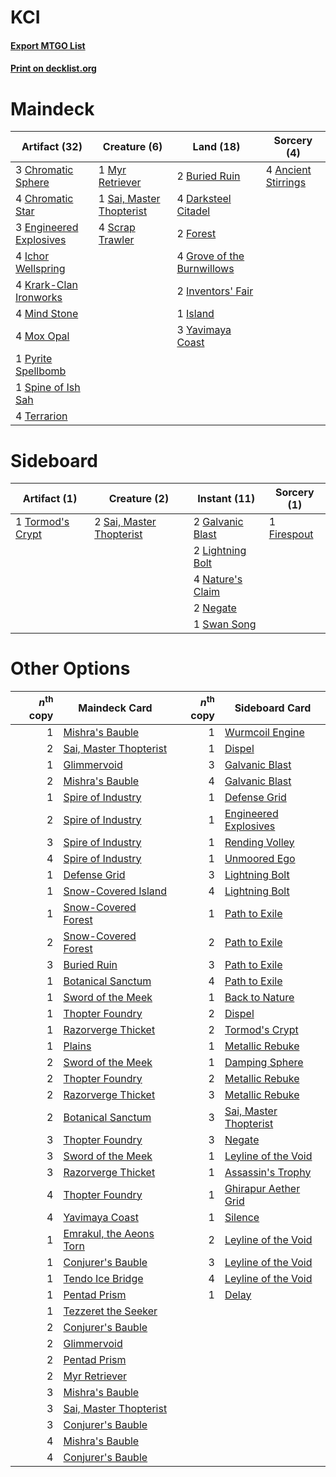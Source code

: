 # KCI

#### [Export MTGO List](../collection/KCI/KCI.txt)
#### [Print on decklist.org](http://decklist.org/?deckmain=4%09Ancient%20Stirrings%0A2%09Buried%20Ruin%0A3%09Chromatic%20Sphere%0A4%09Chromatic%20Star%0A4%09Darksteel%20Citadel%0A3%09Engineered%20Explosives%0A2%09Forest%0A4%09Grove%20of%20the%20Burnwillows%0A4%09Ichor%20Wellspring%0A2%09Inventors'%20Fair%0A1%09Island%0A4%09Krark-Clan%20Ironworks%0A4%09Mind%20Stone%0A4%09Mox%20Opal%0A1%09Myr%20Retriever%0A1%09Pyrite%20Spellbomb%0A1%09Sai,%20Master%20Thopterist%0A4%09Scrap%20Trawler%0A1%09Spine%20of%20Ish%20Sah%0A4%09Terrarion%0A3%09Yavimaya%20Coast&deckside=1%09Firespout%0A2%09Galvanic%20Blast%0A2%09Lightning%20Bolt%0A4%09Nature's%20Claim%0A2%09Negate%0A2%09Sai,%20Master%20Thopterist%0A1%09Swan%20Song%0A1%09Tormod's%20Crypt)
# Maindeck

|                                          Artifact (32)                                          |                                           Creature (6)                                            |                                              Land (18)                                              |                                         Sorcery (4)                                          |
|-------------------------------------------------------------------------------------------------|---------------------------------------------------------------------------------------------------|-----------------------------------------------------------------------------------------------------|----------------------------------------------------------------------------------------------|
|3 [Chromatic Sphere](http://gatherer.wizards.com/Pages/Card/Details.aspx?multiverseid=23230)     |1 [Myr Retriever](http://gatherer.wizards.com/Pages/Card/Details.aspx?multiverseid=389609)         |2 [Buried Ruin](http://gatherer.wizards.com/Pages/Card/Details.aspx?multiverseid=389453)             |4 [Ancient Stirrings](http://gatherer.wizards.com/Pages/Card/Details.aspx?multiverseid=442148)|
|4 [Chromatic Star](http://gatherer.wizards.com/Pages/Card/Details.aspx?multiverseid=135279)      |1 [Sai, Master Thopterist](http://gatherer.wizards.com/Pages/Card/Details.aspx?multiverseid=447205)|4 [Darksteel Citadel](http://gatherer.wizards.com/Pages/Card/Details.aspx?multiverseid=389479)       |                                                                                              |
|3 [Engineered Explosives](http://gatherer.wizards.com/Pages/Card/Details.aspx?multiverseid=50139)|4 [Scrap Trawler](http://gatherer.wizards.com/Pages/Card/Details.aspx?multiverseid=423842)         |2 [Forest](http://gatherer.wizards.com/Pages/Card/Details.aspx?multiverseid=439860)                  |                                                                                              |
|4 [Ichor Wellspring](http://gatherer.wizards.com/Pages/Card/Details.aspx?multiverseid=389551)    |                                                                                                   |4 [Grove of the Burnwillows](http://gatherer.wizards.com/Pages/Card/Details.aspx?multiverseid=130595)|                                                                                              |
|4 [Krark-Clan Ironworks](http://gatherer.wizards.com/Pages/Card/Details.aspx?multiverseid=51633) |                                                                                                   |2 [Inventors' Fair](http://gatherer.wizards.com/Pages/Card/Details.aspx?multiverseid=417820)         |                                                                                              |
|4 [Mind Stone](http://gatherer.wizards.com/Pages/Card/Details.aspx?multiverseid=135280)          |                                                                                                   |1 [Island](http://gatherer.wizards.com/Pages/Card/Details.aspx?multiverseid=439857)                  |                                                                                              |
|4 [Mox Opal](http://gatherer.wizards.com/Pages/Card/Details.aspx?multiverseid=397719)            |                                                                                                   |3 [Yavimaya Coast](http://gatherer.wizards.com/Pages/Card/Details.aspx?multiverseid=129810)          |                                                                                              |
|1 [Pyrite Spellbomb](http://gatherer.wizards.com/Pages/Card/Details.aspx?multiverseid=442796)    |                                                                                                   |                                                                                                     |                                                                                              |
|1 [Spine of Ish Sah](http://gatherer.wizards.com/Pages/Card/Details.aspx?multiverseid=376514)    |                                                                                                   |                                                                                                     |                                                                                              |
|4 [Terrarion](http://gatherer.wizards.com/Pages/Card/Details.aspx?multiverseid=414508)           |                                                                                                   |                                                                                                     |                                                                                              |


# Sideboard

|                                       Artifact (1)                                        |                                           Creature (2)                                            |                                       Instant (11)                                        |                                     Sorcery (1)                                      |
|-------------------------------------------------------------------------------------------|---------------------------------------------------------------------------------------------------|-------------------------------------------------------------------------------------------|--------------------------------------------------------------------------------------|
|1 [Tormod's Crypt](http://gatherer.wizards.com/Pages/Card/Details.aspx?multiverseid=389723)|2 [Sai, Master Thopterist](http://gatherer.wizards.com/Pages/Card/Details.aspx?multiverseid=447205)|2 [Galvanic Blast](http://gatherer.wizards.com/Pages/Card/Details.aspx?multiverseid=442781)|1 [Firespout](http://gatherer.wizards.com/Pages/Card/Details.aspx?multiverseid=247407)|
|                                                                                           |                                                                                                   |2 [Lightning Bolt](http://gatherer.wizards.com/Pages/Card/Details.aspx?multiverseid=806)   |                                                                                      |
|                                                                                           |                                                                                                   |4 [Nature's Claim](http://gatherer.wizards.com/Pages/Card/Details.aspx?multiverseid=382316)|                                                                                      |
|                                                                                           |                                                                                                   |2 [Negate](http://gatherer.wizards.com/Pages/Card/Details.aspx?multiverseid=423707)        |                                                                                      |
|                                                                                           |                                                                                                   |1 [Swan Song](http://gatherer.wizards.com/Pages/Card/Details.aspx?multiverseid=420715)     |                                                                                      |


# Other Options

|*n*<sup>th</sup> copy|                                          Maindeck Card                                           |*n*<sup>th</sup> copy|                                         Sideboard Card                                          |
|--------------------:|--------------------------------------------------------------------------------------------------|--------------------:|-------------------------------------------------------------------------------------------------|
|                    1|[Mishra's Bauble](http://gatherer.wizards.com/Pages/Card/Details.aspx?multiverseid=122122)        |                    1|[Wurmcoil Engine](http://gatherer.wizards.com/Pages/Card/Details.aspx?multiverseid=389756)       |
|                    2|[Sai, Master Thopterist](http://gatherer.wizards.com/Pages/Card/Details.aspx?multiverseid=447205) |                    1|[Dispel](http://gatherer.wizards.com/Pages/Card/Details.aspx?multiverseid=401858)                |
|                    1|[Glimmervoid](http://gatherer.wizards.com/Pages/Card/Details.aspx?multiverseid=370425)            |                    3|[Galvanic Blast](http://gatherer.wizards.com/Pages/Card/Details.aspx?multiverseid=442781)        |
|                    2|[Mishra's Bauble](http://gatherer.wizards.com/Pages/Card/Details.aspx?multiverseid=122122)        |                    4|[Galvanic Blast](http://gatherer.wizards.com/Pages/Card/Details.aspx?multiverseid=442781)        |
|                    1|[Spire of Industry](http://gatherer.wizards.com/Pages/Card/Details.aspx?multiverseid=423851)      |                    1|[Defense Grid](http://gatherer.wizards.com/Pages/Card/Details.aspx?multiverseid=45481)           |
|                    2|[Spire of Industry](http://gatherer.wizards.com/Pages/Card/Details.aspx?multiverseid=423851)      |                    1|[Engineered Explosives](http://gatherer.wizards.com/Pages/Card/Details.aspx?multiverseid=50139)  |
|                    3|[Spire of Industry](http://gatherer.wizards.com/Pages/Card/Details.aspx?multiverseid=423851)      |                    1|[Rending Volley](http://gatherer.wizards.com/Pages/Card/Details.aspx?multiverseid=394663)        |
|                    4|[Spire of Industry](http://gatherer.wizards.com/Pages/Card/Details.aspx?multiverseid=423851)      |                    1|[Unmoored Ego](http://gatherer.wizards.com/Pages/Card/Details.aspx?multiverseid=452962)          |
|                    1|[Defense Grid](http://gatherer.wizards.com/Pages/Card/Details.aspx?multiverseid=45481)            |                    3|[Lightning Bolt](http://gatherer.wizards.com/Pages/Card/Details.aspx?multiverseid=806)           |
|                    1|[Snow-Covered Island](http://gatherer.wizards.com/Pages/Card/Details.aspx?multiverseid=121130)    |                    4|[Lightning Bolt](http://gatherer.wizards.com/Pages/Card/Details.aspx?multiverseid=806)           |
|                    1|[Snow-Covered Forest](http://gatherer.wizards.com/Pages/Card/Details.aspx?multiverseid=121192)    |                    1|[Path to Exile](http://gatherer.wizards.com/Pages/Card/Details.aspx?multiverseid=220511)         |
|                    2|[Snow-Covered Forest](http://gatherer.wizards.com/Pages/Card/Details.aspx?multiverseid=121192)    |                    2|[Path to Exile](http://gatherer.wizards.com/Pages/Card/Details.aspx?multiverseid=220511)         |
|                    3|[Buried Ruin](http://gatherer.wizards.com/Pages/Card/Details.aspx?multiverseid=389453)            |                    3|[Path to Exile](http://gatherer.wizards.com/Pages/Card/Details.aspx?multiverseid=220511)         |
|                    1|[Botanical Sanctum](http://gatherer.wizards.com/Pages/Card/Details.aspx?multiverseid=417817)      |                    4|[Path to Exile](http://gatherer.wizards.com/Pages/Card/Details.aspx?multiverseid=220511)         |
|                    1|[Sword of the Meek](http://gatherer.wizards.com/Pages/Card/Details.aspx?multiverseid=126215)      |                    1|[Back to Nature](http://gatherer.wizards.com/Pages/Card/Details.aspx?multiverseid=208284)        |
|                    1|[Thopter Foundry](http://gatherer.wizards.com/Pages/Card/Details.aspx?multiverseid=183017)        |                    2|[Dispel](http://gatherer.wizards.com/Pages/Card/Details.aspx?multiverseid=401858)                |
|                    1|[Razorverge Thicket](http://gatherer.wizards.com/Pages/Card/Details.aspx?multiverseid=209407)     |                    2|[Tormod's Crypt](http://gatherer.wizards.com/Pages/Card/Details.aspx?multiverseid=389723)        |
|                    1|[Plains](http://gatherer.wizards.com/Pages/Card/Details.aspx?multiverseid=439856)                 |                    1|[Metallic Rebuke](http://gatherer.wizards.com/Pages/Card/Details.aspx?multiverseid=423706)       |
|                    2|[Sword of the Meek](http://gatherer.wizards.com/Pages/Card/Details.aspx?multiverseid=126215)      |                    1|[Damping Sphere](http://gatherer.wizards.com/Pages/Card/Details.aspx?multiverseid=443101)        |
|                    2|[Thopter Foundry](http://gatherer.wizards.com/Pages/Card/Details.aspx?multiverseid=183017)        |                    2|[Metallic Rebuke](http://gatherer.wizards.com/Pages/Card/Details.aspx?multiverseid=423706)       |
|                    2|[Razorverge Thicket](http://gatherer.wizards.com/Pages/Card/Details.aspx?multiverseid=209407)     |                    3|[Metallic Rebuke](http://gatherer.wizards.com/Pages/Card/Details.aspx?multiverseid=423706)       |
|                    2|[Botanical Sanctum](http://gatherer.wizards.com/Pages/Card/Details.aspx?multiverseid=417817)      |                    3|[Sai, Master Thopterist](http://gatherer.wizards.com/Pages/Card/Details.aspx?multiverseid=447205)|
|                    3|[Thopter Foundry](http://gatherer.wizards.com/Pages/Card/Details.aspx?multiverseid=183017)        |                    3|[Negate](http://gatherer.wizards.com/Pages/Card/Details.aspx?multiverseid=423707)                |
|                    3|[Sword of the Meek](http://gatherer.wizards.com/Pages/Card/Details.aspx?multiverseid=126215)      |                    1|[Leyline of the Void](http://gatherer.wizards.com/Pages/Card/Details.aspx?multiverseid=107682)   |
|                    3|[Razorverge Thicket](http://gatherer.wizards.com/Pages/Card/Details.aspx?multiverseid=209407)     |                    1|[Assassin's Trophy](http://gatherer.wizards.com/Pages/Card/Details.aspx?multiverseid=452902)     |
|                    4|[Thopter Foundry](http://gatherer.wizards.com/Pages/Card/Details.aspx?multiverseid=183017)        |                    1|[Ghirapur Aether Grid](http://gatherer.wizards.com/Pages/Card/Details.aspx?multiverseid=398517)  |
|                    4|[Yavimaya Coast](http://gatherer.wizards.com/Pages/Card/Details.aspx?multiverseid=129810)         |                    1|[Silence](http://gatherer.wizards.com/Pages/Card/Details.aspx?multiverseid=191083)               |
|                    1|[Emrakul, the Aeons Torn](http://gatherer.wizards.com/Pages/Card/Details.aspx?multiverseid=397905)|                    2|[Leyline of the Void](http://gatherer.wizards.com/Pages/Card/Details.aspx?multiverseid=107682)   |
|                    1|[Conjurer's Bauble](http://gatherer.wizards.com/Pages/Card/Details.aspx?multiverseid=50159)       |                    3|[Leyline of the Void](http://gatherer.wizards.com/Pages/Card/Details.aspx?multiverseid=107682)   |
|                    1|[Tendo Ice Bridge](http://gatherer.wizards.com/Pages/Card/Details.aspx?multiverseid=74487)        |                    4|[Leyline of the Void](http://gatherer.wizards.com/Pages/Card/Details.aspx?multiverseid=107682)   |
|                    1|[Pentad Prism](http://gatherer.wizards.com/Pages/Card/Details.aspx?multiverseid=72860)            |                    1|[Delay](http://gatherer.wizards.com/Pages/Card/Details.aspx?multiverseid=132228)                 |
|                    1|[Tezzeret the Seeker](http://gatherer.wizards.com/Pages/Card/Details.aspx?multiverseid=174912)    |                     |                                                                                                 |
|                    2|[Conjurer's Bauble](http://gatherer.wizards.com/Pages/Card/Details.aspx?multiverseid=50159)       |                     |                                                                                                 |
|                    2|[Glimmervoid](http://gatherer.wizards.com/Pages/Card/Details.aspx?multiverseid=370425)            |                     |                                                                                                 |
|                    2|[Pentad Prism](http://gatherer.wizards.com/Pages/Card/Details.aspx?multiverseid=72860)            |                     |                                                                                                 |
|                    2|[Myr Retriever](http://gatherer.wizards.com/Pages/Card/Details.aspx?multiverseid=389609)          |                     |                                                                                                 |
|                    3|[Mishra's Bauble](http://gatherer.wizards.com/Pages/Card/Details.aspx?multiverseid=122122)        |                     |                                                                                                 |
|                    3|[Sai, Master Thopterist](http://gatherer.wizards.com/Pages/Card/Details.aspx?multiverseid=447205) |                     |                                                                                                 |
|                    3|[Conjurer's Bauble](http://gatherer.wizards.com/Pages/Card/Details.aspx?multiverseid=50159)       |                     |                                                                                                 |
|                    4|[Mishra's Bauble](http://gatherer.wizards.com/Pages/Card/Details.aspx?multiverseid=122122)        |                     |                                                                                                 |
|                    4|[Conjurer's Bauble](http://gatherer.wizards.com/Pages/Card/Details.aspx?multiverseid=50159)       |                     |                                                                                                 |

